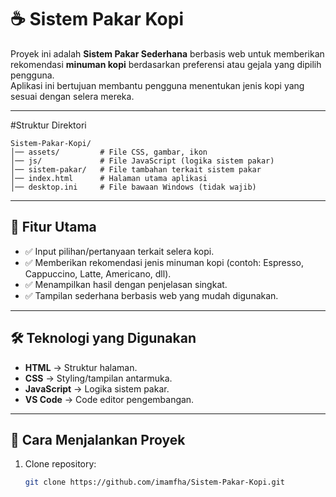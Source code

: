 # ☕ Sistem Pakar Kopi

Proyek ini adalah **Sistem Pakar Sederhana** berbasis web untuk memberikan rekomendasi **minuman kopi** berdasarkan preferensi atau gejala yang dipilih pengguna.  
Aplikasi ini bertujuan membantu pengguna menentukan jenis kopi yang sesuai dengan selera mereka.

---

#Struktur Direktori
```
Sistem-Pakar-Kopi/
│── assets/         # File CSS, gambar, ikon
│── js/             # File JavaScript (logika sistem pakar)
│── sistem-pakar/   # File tambahan terkait sistem pakar
│── index.html      # Halaman utama aplikasi
│── desktop.ini     # File bawaan Windows (tidak wajib)
```
---

## 📌 Fitur Utama
- ✅ Input pilihan/pertanyaan terkait selera kopi.  
- ✅ Memberikan rekomendasi jenis minuman kopi (contoh: Espresso, Cappuccino, Latte, Americano, dll).  
- ✅ Menampilkan hasil dengan penjelasan singkat.  
- ✅ Tampilan sederhana berbasis web yang mudah digunakan.  

---

## 🛠️ Teknologi yang Digunakan
- **HTML** → Struktur halaman.  
- **CSS** → Styling/tampilan antarmuka.  
- **JavaScript** → Logika sistem pakar.  
- **VS Code** → Code editor pengembangan.  

---

## 🚀 Cara Menjalankan Proyek
1. Clone repository:
   ```bash
   git clone https://github.com/imamfha/Sistem-Pakar-Kopi.git
